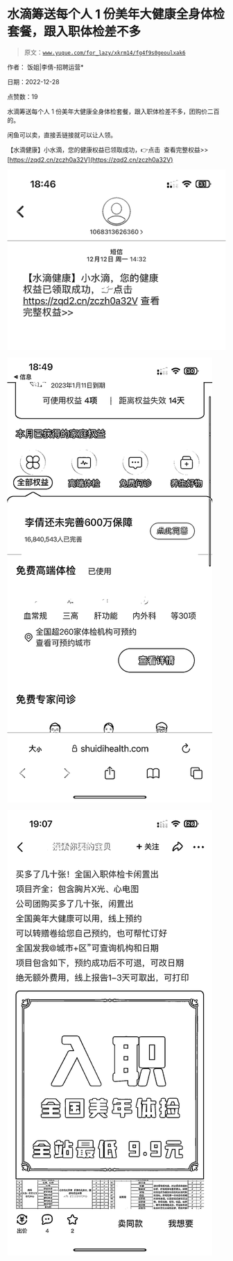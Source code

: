 # 水滴筹送每个人 1 份美年大健康全身体检套餐，跟入职体检差不多

> 原文：[`www.yuque.com/for_lazy/xkrm14/fg4f9s0geoulxak6`](https://www.yuque.com/for_lazy/xkrm14/fg4f9s0geoulxak6)

作者： 饭姐|李倩-招聘运营* 

日期：2022-12-28 

点赞数：19 

水滴筹送每个人 1 份美年大健康全身体检套餐，跟入职体检差不多，团购价二百的。 

闲鱼可以卖，直接丢链接就可以让人领。 

【水滴健康】小水滴，您的健康权益已领取成功，👉点击  查看完整权益>>[https://zqd2.cn/zczh0a32V](https://zqd2.cn/zczh0a32V) 

![](img/6baf15c8c223a5952014452e1bb8b63d.png)  

![](img/a2bbb6b5ae2a4235c2f273a36c20e8d7.png)  

![](img/8626ad9f4b0f988746cc409c930eb31f.png)  

